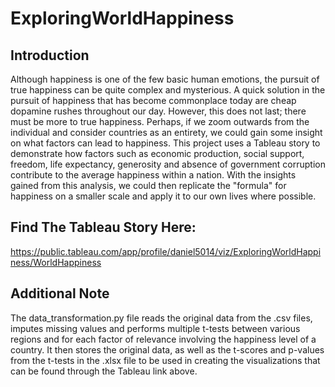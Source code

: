 # ExploringWorldHappiness

## Introduction
Although happiness is one of the few basic human emotions, the pursuit of true happiness can be quite complex and mysterious. A quick solution in the pursuit of happiness that has become commonplace today are cheap dopamine rushes throughout our day. However, this does not last; there must be more to true happiness. Perhaps, if we zoom outwards from the individual and consider countries as an entirety, we could gain some insight on what factors can lead to happiness. This project uses a Tableau story to demonstrate how factors such as economic production, social support, freedom, life expectancy, generosity and absence of government corruption contribute to the average happiness within a nation. With the insights gained from this analysis, we could then replicate the "formula" for happiness on a smaller scale and apply it to our own lives where possible.

## Find The Tableau Story Here:
https://public.tableau.com/app/profile/daniel5014/viz/ExploringWorldHappiness/WorldHappiness

## Additional Note
The data_transformation.py file reads the original data from the .csv files, imputes missing values and performs multiple t-tests between various regions and for each factor of relevance involving the happiness level of a country. It then stores the original data, as well as the t-scores and p-values from the t-tests in the .xlsx file to be used in creating the visualizations that can be found through the Tableau link above.
